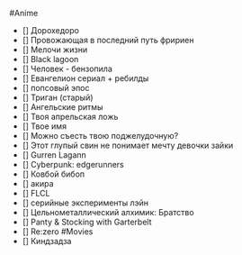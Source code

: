 #Anime
- [] Дорохедоро
- [] Провожающая в последний путь фририен
- [] Мелочи жизни
- [] Black lagoon
- [] Человек - бензопила
- [] Евангелион сериал + ребилды
- [] попсовый эпос
- [] Триган (старый)
- [] Ангельские ритмы
- [] Твоя апрельская ложь
- [] Твое имя
- [] Можно съесть твою поджелудочную?
- [] Этот глупый свин не понимает мечту девочки зайки
- [] Gurren Lagann
- [] Cyberpunk: edgerunners
- [] Ковбой бибоп
- [] акира
- [] FLCL
- [] серийные эксперименты лэйн
- [] Цельнометаллический алхимик: Братство
- [] Panty & Stocking with Garterbelt
- [] Re:zero
#Movies
- [] Киндзадза
